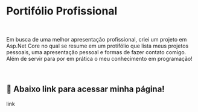 # Portifólio Profissional
<br>
<p>Em busca de uma melhor apresentação profissional, criei um projeto em Asp.Net Core
no qual se resume em um protifólio que lista meus projetos pessoais, uma apresentação
pessoal e formas de fazer contato comigo. Além de servir para por em prática o meu conhecimento 
em programação!
</p>
<br>
<h2> 📝 Abaixo link para acessar minha página!</h2>

<p>link<p>

